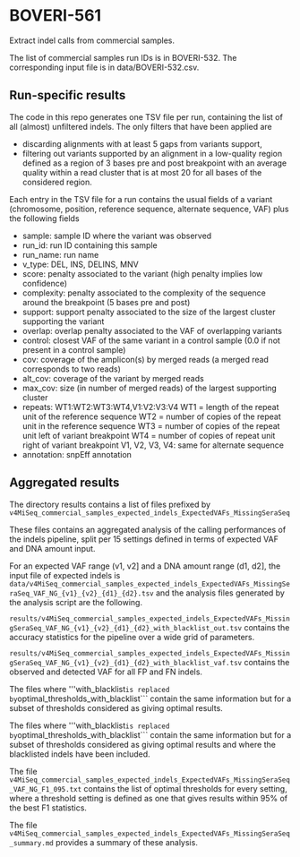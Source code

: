 # BOVERI-561
Extract indel calls from commercial samples.

The list of commercial samples run IDs is in BOVERI-532. The corresponding input
file is in data/BOVERI-532.csv.

## Run-specific results

The code in this repo generates one TSV file per run, containing the list of
all (almost) unfiltered indels. The only filters that have been applied are
- discarding alignments with at least 5 gaps from variants support,
- filtering out variants supported by an alignment in a low-quality region
  defined as a region of 3 bases pre and post breakpoint with an average quality
  within a read cluster that is at most 20 for all bases of the considered
  region.

Each entry in the TSV file for a run contains the usual fields of a variant
(chromosome, position, reference sequence, alternate sequence, VAF) plus the
following fields
- sample: sample ID where the variant was observed
- run_id: run ID containing this sample
- run_name: run name
- v_type: DEL, INS, DELINS, MNV
- score: penalty associated to the variant (high penalty implies low confidence)
- complexity: penalty associated to the complexity of the sequence around the
              breakpoint (5 bases pre and post)
- support: support penalty associated to the size of the largest cluster
           supporting the variant
- overlap: overlap penalty associated to the VAF of overlapping variants
- control: closest VAF of the same variant in a control sample (0.0 if not
           present in a control sample)
- cov: coverage of the amplicon(s) by merged reads (a merged read corresponds
       to two reads)
- alt_cov: coverage of the variant by merged reads
- max_cov: size (in number of merged reads) of the largest supporting cluster
- repeats: WT1:WT2:WT3:WT4,V1:V2:V3:V4
    WT1 = length of the repeat unit of the reference sequence
    WT2 = number of copies of the repeat unit in the reference sequence
    WT3 = number of copies of the repeat unit left of variant breakpoint
    WT4 = number of copies of repeat unit right of variant breakpoint
    V1, V2, V3,  V4: same for alternate sequence
- annotation: snpEff annotation

## Aggregated results

The directory results contains a list of files prefixed by
```v4MiSeq_commercial_samples_expected_indels_ExpectedVAFs_MissingSeraSeq```

These files contains an aggregated analysis of the calling performances of the
indels pipeline, split per 15 settings defined in terms of expected VAF and
DNA amount input.

For an expected VAF range (v1, v2] and a DNA amount range (d1, d2], the input
file of expected indels is
```data/v4MiSeq_commercial_samples_expected_indels_ExpectedVAFs_MissingSeraSeq_VAF_NG_{v1}_{v2}_{d1}_{d2}.tsv```
and the analysis files generated by the analysis script are  the following.  

```results/v4MiSeq_commercial_samples_expected_indels_ExpectedVAFs_MissingSeraSeq_VAF_NG_{v1}_{v2}_{d1}_{d2}_with_blacklist_out.tsv```
contains the accuracy statistics for the pipeline over a wide grid of parameters.

```results/v4MiSeq_commercial_samples_expected_indels_ExpectedVAFs_MissingSeraSeq_VAF_NG_{v1}_{v2}_{d1}_{d2}_with_blacklist_vaf.tsv```
contains the observed and detected VAF for all FP and FN indels.

The files where '''with_blacklist``` is replaced by ```optimal_thresholds_with_blacklist```
contain the same information but for a subset of thresholds considered as giving optimal results.

The files where '''with_blacklist``` is replaced by ```optimal_thresholds_with_blacklist```
contain the same information but for a subset of thresholds considered as giving optimal results and
where the blacklisted indels have been included.

The file
```v4MiSeq_commercial_samples_expected_indels_ExpectedVAFs_MissingSeraSeq_VAF_NG_F1_095.txt```
contains the list of optimal thresholds for every setting, where a threshold setting is defined
as one that gives results within 95% of the best F1 statistics.

The file
``` v4MiSeq_commercial_samples_expected_indels_ExpectedVAFs_MissingSeraSeq_summary.md```
provides a summary of these analysis.
